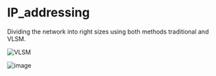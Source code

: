 # IP_addressing
Dividing the network into right sizes using both methods traditional and VLSM.

![VLSM](https://github.com/user-attachments/assets/d6437c6b-2b6c-4488-94c4-13c70e82a3a4)

![image](https://github.com/user-attachments/assets/21a27a4e-5c74-415b-96cd-0b730ebc6a1e)
